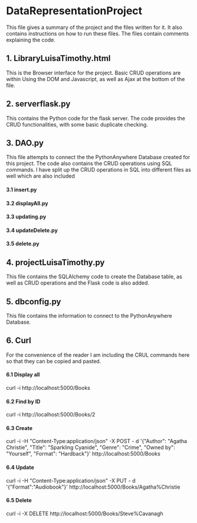 # DataRepresentationProject

This file gives a summary of the project and the files written for it. It also contains instructions on how to run these files. The files contain comments explaining the code.

## 1. LibraryLuisaTimothy.html
This is the Browser interface for the project. Basic CRUD operations are within Using the DOM and Javascript, as well as Ajax at the bottom of the file.

## 2. serverflask.py
This contains the Python code for the flask server. The code provides the CRUD functionalities, with some basic duplicate checking.

## 3. DAO.py
This file attempts to connect the the PythonAnywhere Database created for this project. The code also contains the CRUD operations using SQL commands.
I have split up the CRUD operations in SQL into different files as well which are also included
#### 3.1 insert.py
#### 3.2 displayAll.py
#### 3.3 updating.py
#### 3.4 updateDelete.py
#### 3.5 delete.py


## 4. projectLuisaTimothy.py
This file contains the SQLAlchemy code to create the Database table, as well as CRUD operations and the Flask code is also added.

## 5. dbconfig.py
This file contains the information to connect to the PythonAnywhere Database.

## 6. Curl
For the convenience of the reader I am including the CRUL commands here so that they can be copied and pasted.

#### 6.1 Display all
curl -i http://localhost:5000/Books

#### 6.2 Find by ID
curl -i http://localhost:5000/Books/2

#### 6.3 Create
curl -i -H "Content-Type:application/json" -X POST - d '{"Author": "Agatha Christie", "Title": "Sparkling Cyanide", "Genre": "Crime", "Owned by": "Yourself", "Format": "Hardback"}' http://localhost:5000/Books

#### 6.4 Update
curl -i -H "Content-Type:application/json" -X PUT - d '{"Format":"Audiobook"}' http://localhost:5000/Books/Agatha%Christie

#### 6.5 Delete
curl -i -X DELETE http://localhost:5000/Books/Steve%Cavanagh
